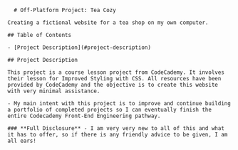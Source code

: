       # Off-Platform Project: Tea Cozy

    Creating a fictional website for a tea shop on my own computer.

    ## Table of Contents

    - [Project Description](#project-description)

    ## Project Description

    This project is a course lesson project from CodeCademy. It involves their lesson for Improved Styling with CSS. All resources have been provided by CodeCademy and the objective is to create this website with very minimal assistance.

    - My main intent with this project is to improve and continue building a portfolio of completed projects so I can eventually finish the entire Codecademy Front-End Engineering pathway.

    ### **Full Disclosure** - I am very very new to all of this and what it has to offer, so if there is any friendly advice to be given, I am all ears!



